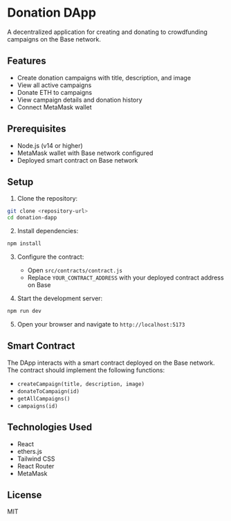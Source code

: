 # Donation DApp

A decentralized application for creating and donating to crowdfunding campaigns on the Base network.

## Features

- Create donation campaigns with title, description, and image
- View all active campaigns
- Donate ETH to campaigns
- View campaign details and donation history
- Connect MetaMask wallet

## Prerequisites

- Node.js (v14 or higher)
- MetaMask wallet with Base network configured
- Deployed smart contract on Base network

## Setup

1. Clone the repository:
```bash
git clone <repository-url>
cd donation-dapp
```

2. Install dependencies:
```bash
npm install
```

3. Configure the contract:
   - Open `src/contracts/contract.js`
   - Replace `YOUR_CONTRACT_ADDRESS` with your deployed contract address on Base

4. Start the development server:
```bash
npm run dev
```

5. Open your browser and navigate to `http://localhost:5173`

## Smart Contract

The DApp interacts with a smart contract deployed on the Base network. The contract should implement the following functions:

- `createCampaign(title, description, image)`
- `donateToCampaign(id)`
- `getAllCampaigns()`
- `campaigns(id)`

## Technologies Used

- React
- ethers.js
- Tailwind CSS
- React Router
- MetaMask

## License

MIT 